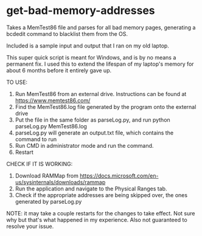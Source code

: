 # get-bad-memory-addresses
Takes a MemTest86 file and parses for all bad memory pages, generating a bcdedit command to blacklist them from the OS.

Included is a sample input and output that I ran on my old laptop.

This super quick script is meant for Windows, and is by no means a permanent fix. I used this to extend the lifespan of my laptop's memory for about 6 months before it entirely gave up.

TO USE:
1. Run MemTest86 from an external drive. Instructions can be found at https://www.memtest86.com/
2. Find the MemTest86.log file generated by the program onto the external drive
3. Put the file in the same folder as parseLog.py, and run python parseLog.py MemTest86.log
4. parseLog.py will generate an output.txt file, which contains the command to run
5. Run CMD in administrator mode and run the command.
6. Restart

CHECK IF IT IS WORKING:
1. Download RAMMap from https://docs.microsoft.com/en-us/sysinternals/downloads/rammap
2. Run the application and navigate to the Physical Ranges tab.
3. Check if the appropriate addresses are being skipped over, the ones generated by parseLog.py

NOTE: it may take a couple restarts for the changes to take effect. Not sure why but that's what happened in my experience. Also not guaranteed to resolve your issue.

